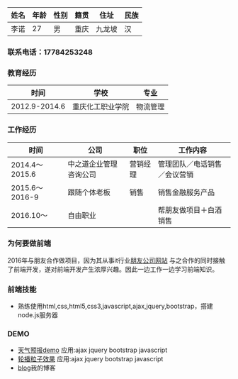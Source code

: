 |姓名|年龄|性别|籍贯|住址|民族|
|--|--|--|--|-|-|
|李诺|27|男|重庆|九龙坡|汉|
### 联系电话：17784253248

### 教育经历
|时间|学校|专业|
|-|-|-|
|2012.9-2014.6 |重庆化工职业学院 |物流管理|
### 工作经历
|时间|公司|职位|工作内容|
|-|-|-|-|
|2014.4～2015.6|中之道企业管理咨询公司|营销经理|管理团队／电话销售／会议营销|
|2015.6～2016-9|跟随个体老板|销售|销售金融服务产品|
|2016.10～|自由职业||帮朋友做项目＋白酒销售|
### 为何要做前端
2016年与朋友合作做项目，因为其从事it行业[朋友公司网站](https://hiidui.com/index.htm)
与之合作的同时接触了前端开发，遂对前端开发产生浓厚兴趣。因此一边工作一边学习前端知识。

### 前端技能
- 熟练使用html,css,html5,css3,javascript,ajax,jquery,bootstrap，搭建node.js服务器
### DEMO
- [天气预报demo](https://lfhwnqe.github.io/my-home/projects/%E5%A4%A9%E6%B0%94demo/index.html)   应用:ajax jquery bootstrap javascript
- [轮播粒子效果](https://lfhwnqe.github.io/my-home/projects/%E8%BD%AE%E6%92%AD%E7%B2%92%E5%AD%90/index.html)  应用:ajax jquery bootstrap javascript
- [blog](http://www.jianshu.com/u/c9d1c591e337)我的博客
